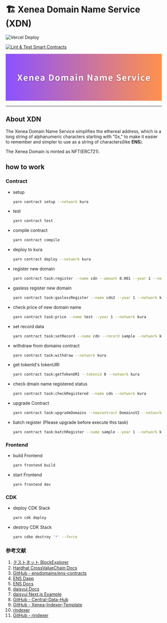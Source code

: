 # 🏗 Xenea Domain Name Service (XDN)

![Vercel Deploy](https://deploy-badge.vercel.app/vercel/cdn-nextjs)

[![Lint & Test Smart Contracts](https://github.com/mashharuki/CDN/actions/workflows/lint.yaml/badge.svg)](https://github.com/mashharuki/CDN/actions/workflows/lint.yaml)

![](./docs/banner.png)

---

## About XDN

The Xenea Domain Name Service simplifies the ethereal address, which is a long string of alphanumeric characters starting with "0x," to make it easier to remember and simpler to use as a string of characters(like **ENS**).

The Xenea Domain is minted as NFT(ERC721).

## how to work

### Contract

- setup

  ```bash
  yarn contract setup --network kura
  ```

- test

  ```bash
  yarn contract test
  ```

- compile contract

  ```bash
  yarn contract compile
  ```

- deploy to kura

  ```bash
  yarn contract deploy --network kura
  ```

- register new domain

  ```bash
  yarn contract task:register --name cdn --amount 0.001 --year 1 --network kura
  ```

- gasless register new domain

  ```bash
  yarn contract task:gaslessRegister --name cdn2 --year 1 --network kura
  ```

- check price of new domain name

  ```bash
  yarn contract task:price --name test --year 1 --network kura
  ```

- set record data

  ```bash
  yarn contract task:setRecord --name cdn --record sample --network kura
  ```

- withdraw from domains contract

  ```bash
  yarn contract task:withdraw --network kura
  ```

- get tokenId's tokenURI

  ```bash
  yarn contract task:getTokenURI --tokenid 0 --network kura
  ```

- check dmain name registered status

  ```bash
  yarn contract task:checkRegistered --name cdn --network kura
  ```

- upgrade Contract

  ```bash
  yarn contract task:upgradeDomains --newcontract DomainsV2 --network kura
  ```

- batch register (Please upgrade before execute this task)

  ```bash
  yarn contract task:batchRegister --name sample --year 1 --network kura
  ```

### Frontend

- build Frontend

  ```bash
  yarn frontend build
  ```

- start Frontend

  ```bash
  yarn frontend dev
  ```

### CDK

- deploy CDK Stack

  ```bash
  yarn cdk deploy
  ```

- destroy CDK Stack

  ```bash
  yarn cdke destroy '*' --force
  ```

### 参考文献

1. [テストネット BlockExplorer](https://testnet.crossvaluescan.com/)
2. [Hardhat CrossValueChain Docs](https://docs.crossvalue.io/testnet/how-to-deploy-to-smart-contracts-hardhat)
3. [GitHub - ensdomains/ens-contracts](https://github.com/ensdomains/ens-contracts/tree/staging)
4. [ENS Dapp](https://app.ens.domains/unsupportedNetwork)
5. [ENS Docs](https://docs.ens.domains/registry/eth)
6. [daisyui Docs](https://daisyui.com/docs/themes)
7. [daisyui Next.js Example](https://stackblitz.com/edit/daisyui-nextjs?file=app%2Fpage.jsx)
8. [GitHub - Central-Data-Hub](https://github.com/cardene777/Central-Data-Hub)
9. [GitHub - Xenea-Indexer-Template](https://github.com/cardene777/Xenea-Indexer-Template)
10. [rindexer](https://rindexer.xyz/docs/introduction/installation)
11. [GitHub - rindexer](https://github.com/joshstevens19/rindexer)
